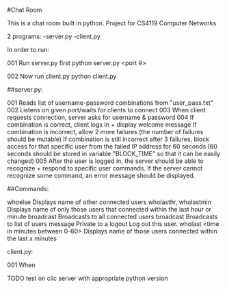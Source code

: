 #Chat Room

This is a chat room built in python.
Project for CS4119 Computer Networks


2 programs:
-server.py
-client.py

In order to run:

001   Run server.py first
        python server.py <port #>

002   Now run client.py
        python client.py






##server.py:

001    Reads list of username-password combinations from "user_pass.txt"
002    Listens on given port/waits for clients to connect
003    When client requests connection, server asks for username & password
004    If combination is correct, client logs in + display welcome message
       If combination is incorrect, allow 2 more failures (the number of failures should be mutable)
       If combination is still incorrect after 3 failures, block access for that specific user from the failed IP address
          for 60 seconds (60 seconds should be stored in variable "BLOCK_TIME" so that it can be easily changed)
005    After the user is logged in, the server should be able to recognize + respond to specific user commands.
        If the server cannot recognize some command, an error message should be displayed.



##Commands:

whoelse                                 Displays name of other connected users
wholasthr, wholastmin                   Displays name of only those users that connected within the last hour or minute
broadcast<message>                      Broadcasts <message> to all connected users
broadcast<user><user><user><message>    Broadcasts <message> to list of users
message <user> <message>                Private <message> to a <user>
logout                                  Log out this user.
wholast <time in minutes between 0-60>  Displays name of those users connected within the last x minutes


client.py:

001     When
 

TODO
test on clic server with appropriate python version
